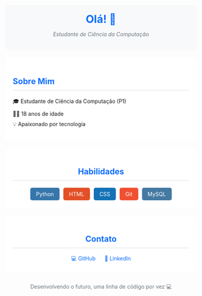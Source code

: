 <!-- Profile Container -->
<div align="center">
  <!-- Header -->
  <div style="background-color: #f8f9fa; padding: 20px; border-radius: 10px; margin-bottom: 20px;">
    <h1 style="color: #0d6efd; margin: 0;">Olá! 👋</h1>
    <p style="color: #6c757d; font-style: italic;">Estudante de Ciência da Computação</p>
  </div>

  <!-- About Me -->
  <div style="background-color: white; padding: 20px; border-radius: 10px; margin-bottom: 20px; text-align: left;">
    <h2 style="color: #0d6efd; border-bottom: 2px solid #e9ecef; padding-bottom: 10px;">Sobre Mim</h2>
    <ul style="list-style-type: none; padding: 0;">
      <li style="margin: 10px 0;">🎓 Estudante de Ciência da Computação (P1)</li>
      <li style="margin: 10px 0;">👨‍💻 18 anos de idade</li>
      <li style="margin: 10px 0;">💡 Apaixonado por tecnologia</li>
    </ul>
  </div>

  <!-- Skills -->
  <div style="background-color: white; padding: 20px; border-radius: 10px; margin-bottom: 20px;">
    <h2 style="color: #0d6efd; border-bottom: 2px solid #e9ecef; padding-bottom: 10px;">Habilidades</h2>
    <div style="display: flex; flex-wrap: wrap; justify-content: center; gap: 10px; margin-top: 15px;">
      <span style="background-color: #3776AB; color: white; padding: 8px 15px; border-radius: 5px;">Python</span>
      <span style="background-color: #E34F26; color: white; padding: 8px 15px; border-radius: 5px;">HTML</span>
      <span style="background-color: #1572B6; color: white; padding: 8px 15px; border-radius: 5px;">CSS</span>
      <span style="background-color: #F05032; color: white; padding: 8px 15px; border-radius: 5px;">Git</span>
      <span style="background-color: #4479A1; color: white; padding: 8px 15px; border-radius: 5px;">MySQL</span>
    </div>
  </div>

  <!-- Contact -->
  <div style="background-color: white; padding: 20px; border-radius: 10px;">
    <h2 style="color: #0d6efd; border-bottom: 2px solid #e9ecef; padding-bottom: 10px;">Contato</h2>
    <div style="margin-top: 15px;">
      <a href="https://github.com/rodolfo-sant" style="text-decoration: none; color: #0d6efd; margin: 0 10px;">💻 GitHub</a>
      <a href="www.linkedin.com/in/rodolfo-santiago-513b6a26b" style="text-decoration: none; color: #0d6efd; margin: 0 10px;">🔗 LinkedIn</a>
    </div>
  </div>

  <!-- Footer -->
  <div style="margin-top: 30px; color: #6c757d; font-size: 14px;">
    <p>Desenvolvendo o futuro, uma linha de código por vez 💻</p>
  </div>
</div>
